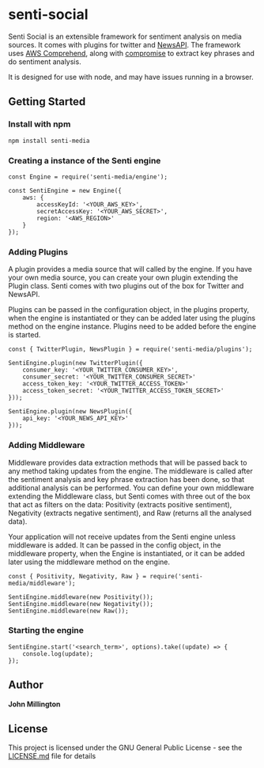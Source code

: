 # senti-social

Senti Social is an extensible framework for sentiment analysis on media sources. It comes with plugins for twitter and [NewsAPI](https://newsapi.org). The framework uses [AWS Comprehend](https://aws.amazon.com/comprehend), along with [compromise](http://compromise.cool/) to extract key phrases and do sentiment analysis.

It is designed for use with node, and may have issues running in a browser.

## Getting Started

### Install with npm

```
npm install senti-media
```

### Creating a instance of the Senti engine

```
const Engine = require('senti-media/engine');

const SentiEngine = new Engine({
    aws: {
        accessKeyId: '<YOUR_AWS_KEY>',
        secretAccessKey: '<YOUR_AWS_SECRET>',
        region: '<AWS_REGION>'
    }
});
```

### Adding Plugins

A plugin provides a media source that will called by the engine. If you have your own media source, you can create your own plugin extending the Plugin class. Senti comes with two plugins out of the box for Twitter and NewsAPI.

Plugins can be passed in the configuration object, in the plugins property, when the engine is instantiated or they can be added later using the plugins method on the engine instance. Plugins need to be added before the engine is started.

```
const { TwitterPlugin, NewsPlugin } = require('senti-media/plugins');

SentiEngine.plugin(new TwitterPlugin({
    consumer_key: '<YOUR_TWITTER_CONSUMER_KEY>',
    consumer_secret: '<YOUR_TWITTER_CONSUMER_SECRET>'
    access_token_key: '<YOUR_TWITTER_ACCESS_TOKEN>'
    access_token_secret: '<YOUR_TWITTER_ACCESS_TOKEN_SECRET>'
}));

SentiEngine.plugin(new NewsPlugin({
    api_key: '<YOUR_NEWS_API_KEY>'
}));
```

### Adding Middleware

Middleware provides data extraction methods that will be passed back to any method taking updates from the engine. The middleware is called after the sentiment analysis and key phrase extraction has been done, so that additional analysis can be performed. You can define your own middleware extending the Middleware class, but Senti comes with three out of the box that act as filters on the data: Positivity (extracts positive sentiment), Negativity (extracts negative sentiment), and Raw (returns all the analysed data).

Your application will not receive updates from the Senti engine unless middleware is added. It can be passed in the config object, in the middleware property, when the Engine is instantiated, or it can be added later using the middleware method on the engine.

```
const { Positivity, Negativity, Raw } = require('senti-media/middleware');

SentiEngine.middleware(new Positivity());
SentiEngine.middleware(new Negativity());
SentiEngine.middleware(new Raw());
```

### Starting the engine

```
SentiEngine.start('<search_term>', options).take((update) => {
    console.log(update);
});
```

## Author

**John Millington**

## License

This project is licensed under the GNU General Public License - see the [LICENSE.md](LICENSE.md) file for details